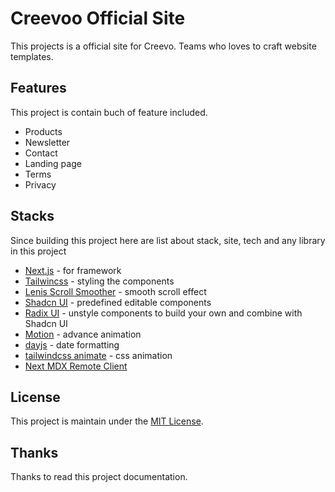 # Creevoo Official Site

This projects is a official site for Creevo. Teams who loves to craft website templates.

## Features

This project is contain buch of feature included.

- Products
- Newsletter
- Contact
- Landing page
- Terms
- Privacy

## Stacks

Since building this project here are list about stack, site, tech and any library in this project

- [Next.js](https://nextjs.org) - for framework
- [Tailwincss](https://tailwindcss.com) - styling the components
- [Lenis Scroll Smoother](https://lenis.studiofreight.com) - smooth scroll effect
- [Shadcn UI](https://ui.shadcn.com) - predefined editable components
- [Radix UI](https://radix-ui.com) - unstyle components to build your own and combine with Shadcn UI
- [Motion](https://motion.dev) - advance animation
- [dayjs](https://day.js.org) - date formatting
- [tailwindcss animate](https://github.com/tailwindlabs/tailwindcss-animate) - css animation
- [Next MDX Remote Client](https://github.com/ipikuka/next-mdx-remote-client)

## License

This project is maintain under the [MIT License](./LICENSE).

## Thanks

Thanks to read this project documentation.
